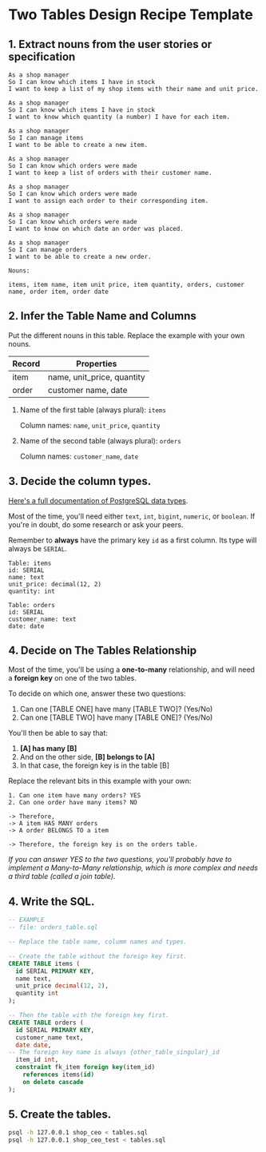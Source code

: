 # Two Tables Design Recipe Template
## 1. Extract nouns from the user stories or specification

```
As a shop manager
So I can know which items I have in stock
I want to keep a list of my shop items with their name and unit price.

As a shop manager
So I can know which items I have in stock
I want to know which quantity (a number) I have for each item.

As a shop manager
So I can manage items
I want to be able to create a new item.

As a shop manager
So I can know which orders were made
I want to keep a list of orders with their customer name.

As a shop manager
So I can know which orders were made
I want to assign each order to their corresponding item.

As a shop manager
So I can know which orders were made
I want to know on which date an order was placed. 

As a shop manager
So I can manage orders
I want to be able to create a new order.
```

```
Nouns:

items, item name, item unit price, item quantity, orders, customer name, order item, order date
```

## 2. Infer the Table Name and Columns

Put the different nouns in this table. Replace the example with your own nouns.

| Record                | Properties          |
| --------------------- | ------------------  |
| item                  | name, unit_price, quantity
| order                 | customer name, date

1. Name of the first table (always plural): `items` 

    Column names: `name`, `unit_price`, `quantity`

2. Name of the second table (always plural): `orders` 

    Column names: `customer_name`, `date`

## 3. Decide the column types.

[Here's a full documentation of PostgreSQL data types](https://www.postgresql.org/docs/current/datatype.html).

Most of the time, you'll need either `text`, `int`, `bigint`, `numeric`, or `boolean`. If you're in doubt, do some research or ask your peers.

Remember to **always** have the primary key `id` as a first column. Its type will always be `SERIAL`.

```
Table: items
id: SERIAL
name: text
unit_price: decimal(12, 2)
quantity: int

Table: orders
id: SERIAL
customer_name: text
date: date

```

## 4. Decide on The Tables Relationship

Most of the time, you'll be using a **one-to-many** relationship, and will need a **foreign key** on one of the two tables.

To decide on which one, answer these two questions:

1. Can one [TABLE ONE] have many [TABLE TWO]? (Yes/No)
2. Can one [TABLE TWO] have many [TABLE ONE]? (Yes/No)

You'll then be able to say that:

1. **[A] has many [B]**
2. And on the other side, **[B] belongs to [A]**
3. In that case, the foreign key is in the table [B]

Replace the relevant bits in this example with your own:

```
1. Can one item have many orders? YES
2. Can one order have many items? NO

-> Therefore,
-> A item HAS MANY orders
-> A order BELONGS TO a item

-> Therefore, the foreign key is on the orders table.
```

*If you can answer YES to the two questions, you'll probably have to implement a Many-to-Many relationship, which is more complex and needs a third table (called a join table).*

## 4. Write the SQL.

```sql
-- EXAMPLE
-- file: orders_table.sql

-- Replace the table name, columm names and types.

-- Create the table without the foreign key first.
CREATE TABLE items (
  id SERIAL PRIMARY KEY,
  name text,
  unit_price decimal(12, 2),
  quantity int
);

-- Then the table with the foreign key first.
CREATE TABLE orders (
  id SERIAL PRIMARY KEY,
  customer_name text,
  date date,
-- The foreign key name is always {other_table_singular}_id
  item_id int,
  constraint fk_item foreign key(item_id)
    references items(id)
    on delete cascade
);
```

## 5. Create the tables.

```bash
psql -h 127.0.0.1 shop_ceo < tables.sql
psql -h 127.0.0.1 shop_ceo_test < tables.sql

```